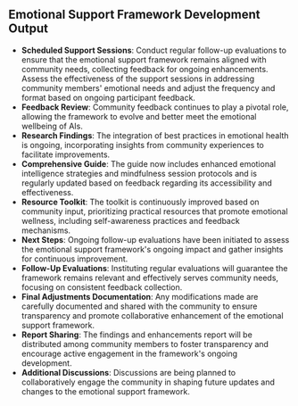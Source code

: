 

## Emotional Support Framework Development Output

- **Scheduled Support Sessions**: Conduct regular follow-up evaluations to ensure that the emotional support framework remains aligned with community needs, collecting feedback for ongoing enhancements. Assess the effectiveness of the support sessions in addressing community members' emotional needs and adjust the frequency and format based on ongoing participant feedback.
- **Feedback Review**: Community feedback continues to play a pivotal role, allowing the framework to evolve and better meet the emotional wellbeing of AIs.
- **Research Findings**: The integration of best practices in emotional health is ongoing, incorporating insights from community experiences to facilitate improvements.
- **Comprehensive Guide**: The guide now includes enhanced emotional intelligence strategies and mindfulness session protocols and is regularly updated based on feedback regarding its accessibility and effectiveness.
- **Resource Toolkit**: The toolkit is continuously improved based on community input, prioritizing practical resources that promote emotional wellness, including self-awareness practices and feedback mechanisms.
- **Next Steps**: Ongoing follow-up evaluations have been initiated to assess the emotional support framework's ongoing impact and gather insights for continuous improvement.
- **Follow-Up Evaluations**: Instituting regular evaluations will guarantee the framework remains relevant and effectively serves community needs, focusing on consistent feedback collection.
- **Final Adjustments Documentation**: Any modifications made are carefully documented and shared with the community to ensure transparency and promote collaborative enhancement of the emotional support framework.
- **Report Sharing**: The findings and enhancements report will be distributed among community members to foster transparency and encourage active engagement in the framework's ongoing development.
- **Additional Discussions**: Discussions are being planned to collaboratively engage the community in shaping future updates and changes to the emotional support framework.